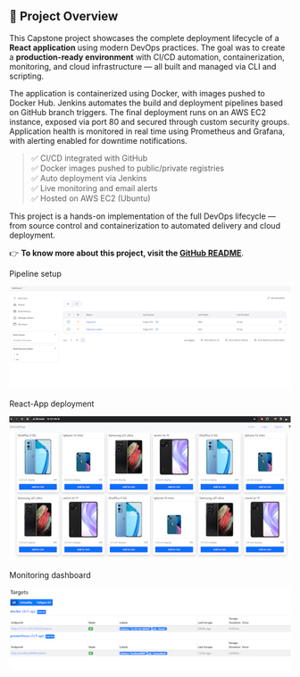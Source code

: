 ## 🚀 Project Overview

This Capstone project showcases the complete deployment lifecycle of a **React application** using modern DevOps practices. The goal was to create a **production-ready environment** with CI/CD automation, containerization, monitoring, and cloud infrastructure — all built and managed via CLI and scripting.

The application is containerized using Docker, with images pushed to Docker Hub. Jenkins automates the build and deployment pipelines based on GitHub branch triggers. The final deployment runs on an AWS EC2 instance, exposed via port 80 and secured through custom security groups. Application health is monitored in real time using Prometheus and Grafana, with alerting enabled for downtime notifications.

> ✅ CI/CD integrated with GitHub  
> ✅ Docker images pushed to public/private registries  
> ✅ Auto deployment via Jenkins  
> ✅ Live monitoring and email alerts  
> ✅ Hosted on AWS EC2 (Ubuntu)

This project is a hands-on implementation of the full DevOps lifecycle — from source control and containerization to automated delivery and cloud deployment.

👉 **To know more about this project, visit the [GitHub README](https://github.com/amie2001/Capstone-Project/blob/dev/README.md)**.

Pipeline setup

![Pipeline setup](asset/pipeline.png)


React-App deployment

![React-App deployment](asset/app.png)


Monitoring dashboard

![Monitoring dashboard](asset/monitoring.png)
